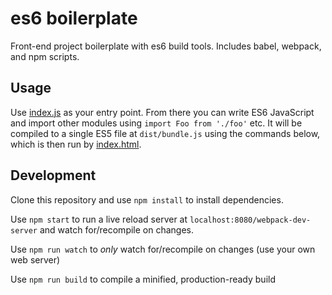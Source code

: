 # es6 boilerplate
Front-end project boilerplate with es6 build tools. Includes babel, webpack, and npm scripts.

## Usage
Use [index.js](src/index.js) as your entry point. From there you can write ES6 JavaScript
and import other modules using `import Foo from './foo'` etc. It will be compiled to a 
single ES5 file at `dist/bundle.js` using the commands below, which is then run by
[index.html](index.html).

## Development
Clone this repository and use `npm install` to install dependencies.

Use `npm start` to run a live reload server at `localhost:8080/webpack-dev-server`
and watch for/recompile on changes.

Use `npm run watch` to _only_ watch for/recompile on changes (use your own web server)

Use `npm run build` to compile a minified, production-ready build
